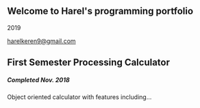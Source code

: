 ## Welcome to Harel's programming portfolio
2019

harelkeren9@gmail.com

## First Semester Processing Calculator
##### Completed Nov. 2018
Object oriented calculator with features including...
